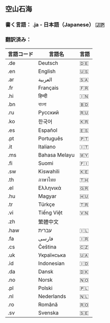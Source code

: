 ## 空山石海

### 書く言語： .ja - 日本語（Japanese） 🇯🇵  
  
### 翻訳済み：  
| 言語コード | 言語名             | 言語                   |
|------------|-------------------|----------------------|
| .de        | Deutsch            | 🇩🇪                  |
| .en        | English            | 🇺🇸                  |
| .ar        | العربية             | 🇸🇦                  |
| .fr        | Français           | 🇫🇷                  |
| .hi        | हिन्दी             | 🇮🇳                  |
| .bn        | বাংলা              | 🇧🇩                  |
| .ru        | Русский            | 🇷🇺                  |
| .ko        | 한국어             | 🇰🇷                  |
| .es        | Español            | 🇪🇸                  |
| .pt        | Português          | 🇵🇹                  |
| .it        | Italiano           | 🇮🇹                  |
| .ms        | Bahasa Melayu      | 🇲🇾                  |
| .fi        | Suomi              | 🇫🇮                  |
| .sw        | Kiswahili          | 🇰🇪                  |
| .th        | ภาษาไทย            | 🇹🇭                  |
| .el        | Ελληνικά           | 🇬🇷                  |
| .hu        | Magyar             | 🇭🇺                  |
| .tr        | Türkçe            | 🇹🇷                  |
| .vi        | Tiếng Việt         | 🇻🇳                  |
| .zh     | 繁體中文           |                      |
| .haw       | עברית             | 🇮🇱                  |
| .fa        | فارسی              | 🇮🇷                  |
| .cs        | Čeština           | 🇨🇿                  |
| .uk        | Українська        | 🇺🇦                  |
| .id        | Indonesian         | 🇮🇩                  |
| .da        | Dansk              | 🇩🇰                  |
| .no        | Norsk              | 🇳🇴                  |
| .pl        | Polski             | 🇵🇱                  |
| .nl        | Nederlands         | 🇳🇱                  |
| .ro        | Română             | 🇷🇴                  |
| .sv        | Svenska            | 🇸🇪                  |
